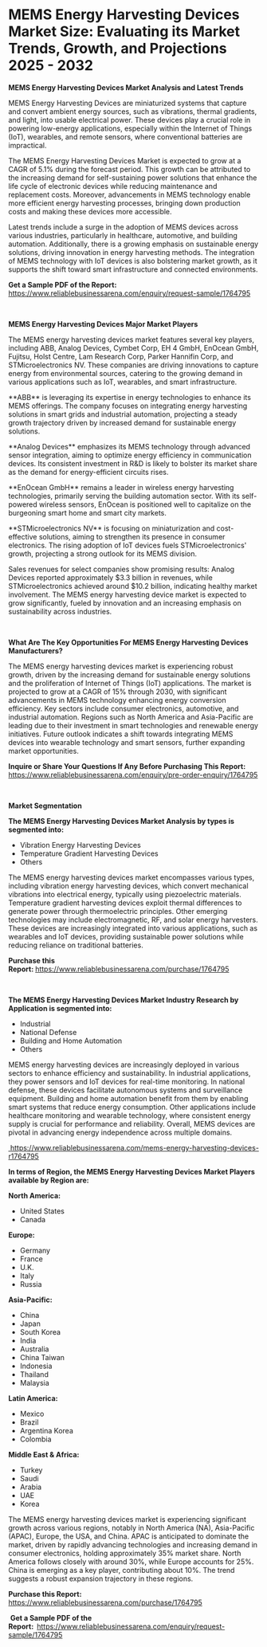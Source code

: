 <p><h1>MEMS Energy Harvesting Devices Market Size: Evaluating its Market Trends, Growth, and Projections 2025 - 2032</h1></p><p><strong>MEMS Energy Harvesting Devices Market Analysis and Latest Trends</strong></p>
<p><p>MEMS Energy Harvesting Devices are miniaturized systems that capture and convert ambient energy sources, such as vibrations, thermal gradients, and light, into usable electrical power. These devices play a crucial role in powering low-energy applications, especially within the Internet of Things (IoT), wearables, and remote sensors, where conventional batteries are impractical.</p><p>The MEMS Energy Harvesting Devices Market is expected to grow at a CAGR of 5.1% during the forecast period. This growth can be attributed to the increasing demand for self-sustaining power solutions that enhance the life cycle of electronic devices while reducing maintenance and replacement costs. Moreover, advancements in MEMS technology enable more efficient energy harvesting processes, bringing down production costs and making these devices more accessible.</p><p>Latest trends include a surge in the adoption of MEMS devices across various industries, particularly in healthcare, automotive, and building automation. Additionally, there is a growing emphasis on sustainable energy solutions, driving innovation in energy harvesting methods. The integration of MEMS technology with IoT devices is also bolstering market growth, as it supports the shift toward smart infrastructure and connected environments.</p></p>
<p><strong>Get a Sample PDF of the Report:&nbsp;</strong> <a href="https://www.reliablebusinessarena.com/enquiry/request-sample/1764795?utm_campaign=3311&utm_medium=2&utm_source=Github&utm_content=ia&utm_term=16042025&utm_id=mems-energy-harvesting-devices">https://www.reliablebusinessarena.com/enquiry/request-sample/1764795</a></p>
<p>&nbsp;</p>
<p><strong>MEMS Energy Harvesting Devices Major Market Players</strong></p>
<p><p>The MEMS energy harvesting devices market features several key players, including ABB, Analog Devices, Cymbet Corp, EH 4 GmbH, EnOcean GmbH, Fujitsu, Holst Centre, Lam Research Corp, Parker Hannifin Corp, and STMicroelectronics NV. These companies are driving innovations to capture energy from environmental sources, catering to the growing demand in various applications such as IoT, wearables, and smart infrastructure.</p><p>**ABB** is leveraging its expertise in energy technologies to enhance its MEMS offerings. The company focuses on integrating energy harvesting solutions in smart grids and industrial automation, projecting a steady growth trajectory driven by increased demand for sustainable energy solutions.</p><p>**Analog Devices** emphasizes its MEMS technology through advanced sensor integration, aiming to optimize energy efficiency in communication devices. Its consistent investment in R&D is likely to bolster its market share as the demand for energy-efficient circuits rises.</p><p>**EnOcean GmbH** remains a leader in wireless energy harvesting technologies, primarily serving the building automation sector. With its self-powered wireless sensors, EnOcean is positioned well to capitalize on the burgeoning smart home and smart city markets.</p><p>**STMicroelectronics NV** is focusing on miniaturization and cost-effective solutions, aiming to strengthen its presence in consumer electronics. The rising adoption of IoT devices fuels STMicroelectronics' growth, projecting a strong outlook for its MEMS division.</p><p>Sales revenues for select companies show promising results: Analog Devices reported approximately $3.3 billion in revenues, while STMicroelectronics achieved around $10.2 billion, indicating healthy market involvement. The MEMS energy harvesting device market is expected to grow significantly, fueled by innovation and an increasing emphasis on sustainability across industries.</p></p>
<p>&nbsp;</p>
<p><strong>What Are The Key Opportunities For MEMS Energy Harvesting Devices Manufacturers?</strong></p>
<p><p>The MEMS energy harvesting devices market is experiencing robust growth, driven by the increasing demand for sustainable energy solutions and the proliferation of Internet of Things (IoT) applications. The market is projected to grow at a CAGR of 15% through 2030, with significant advancements in MEMS technology enhancing energy conversion efficiency. Key sectors include consumer electronics, automotive, and industrial automation. Regions such as North America and Asia-Pacific are leading due to their investment in smart technologies and renewable energy initiatives. Future outlook indicates a shift towards integrating MEMS devices into wearable technology and smart sensors, further expanding market opportunities.</p></p>
<p><strong>Inquire or Share Your Questions If Any Before Purchasing This Report:</strong> <a href="https://www.reliablebusinessarena.com/enquiry/pre-order-enquiry/1764795?utm_campaign=3311&utm_medium=2&utm_source=Github&utm_content=ia&utm_term=16042025&utm_id=mems-energy-harvesting-devices">https://www.reliablebusinessarena.com/enquiry/pre-order-enquiry/1764795</a></p>
<p>&nbsp;</p>
<p><strong>Market Segmentation</strong></p>
<p><strong>The MEMS Energy Harvesting Devices Market Analysis by types is segmented into:</strong></p>
<p><ul><li>Vibration Energy Harvesting Devices</li><li>Temperature Gradient Harvesting Devices</li><li>Others</li></ul></p>
<p><p>The MEMS energy harvesting devices market encompasses various types, including vibration energy harvesting devices, which convert mechanical vibrations into electrical energy, typically using piezoelectric materials. Temperature gradient harvesting devices exploit thermal differences to generate power through thermoelectric principles. Other emerging technologies may include electromagnetic, RF, and solar energy harvesters. These devices are increasingly integrated into various applications, such as wearables and IoT devices, providing sustainable power solutions while reducing reliance on traditional batteries.</p></p>
<p><strong>Purchase this Report:&nbsp;</strong><a href="https://www.reliablebusinessarena.com/purchase/1764795?utm_campaign=3311&utm_medium=2&utm_source=Github&utm_content=ia&utm_term=16042025&utm_id=mems-energy-harvesting-devices">https://www.reliablebusinessarena.com/purchase/1764795</a></p>
<p>&nbsp;</p>
<p><strong>The MEMS Energy Harvesting Devices Market Industry Research by Application is segmented into:</strong></p>
<p><ul><li>Industrial</li><li>National Defense</li><li>Building and Home Automation</li><li>Others</li></ul></p>
<p><p>MEMS energy harvesting devices are increasingly deployed in various sectors to enhance efficiency and sustainability. In industrial applications, they power sensors and IoT devices for real-time monitoring. In national defense, these devices facilitate autonomous systems and surveillance equipment. Building and home automation benefit from them by enabling smart systems that reduce energy consumption. Other applications include healthcare monitoring and wearable technology, where consistent energy supply is crucial for performance and reliability. Overall, MEMS devices are pivotal in advancing energy independence across multiple domains.</p></p>
<p><a href="https://www.reliablebusinessarena.com/mems-energy-harvesting-devices-r1764795?utm_campaign=3311&utm_medium=2&utm_source=Github&utm_content=ia&utm_term=16042025&utm_id=mems-energy-harvesting-devices">&nbsp;https://www.reliablebusinessarena.com/mems-energy-harvesting-devices-r1764795</a></p>
<p><strong>In terms of Region, the MEMS Energy Harvesting Devices Market Players available by Region are:</strong></p>
<p>
    <p> <strong> North America: </strong>
        <ul>
            <li>United States</li>
            <li>Canada</li>
        </ul>
        </p> 
    <p> <strong> Europe: </strong>
        <ul>
            <li>Germany</li>
            <li>France</li>
            <li>U.K.</li>
            <li>Italy</li>
            <li>Russia</li>
        </ul>
        </p> 
    <p> <strong> Asia-Pacific: </strong>
        <ul>
            <li>China</li>
            <li>Japan</li>
            <li>South Korea</li>
            <li>India</li>
            <li>Australia</li>
            <li>China Taiwan</li>
            <li>Indonesia</li>
            <li>Thailand</li>
            <li>Malaysia</li>
        </ul>
        </p> 
    <p> <strong> Latin America: </strong>
        <ul>
            <li>Mexico</li>
            <li>Brazil</li>
            <li>Argentina Korea</li>
            <li>Colombia</li>
        </ul>
        </p> 
    <p> <strong> Middle East & Africa: </strong>
        <ul>
            <li>Turkey</li>
            <li>Saudi</li>
            <li>Arabia</li>
            <li>UAE</li>
            <li>Korea</li>
        </ul>
    </p>
    </p>
<p><p>The MEMS energy harvesting devices market is experiencing significant growth across various regions, notably in North America (NA), Asia-Pacific (APAC), Europe, the USA, and China. APAC is anticipated to dominate the market, driven by rapidly advancing technologies and increasing demand in consumer electronics, holding approximately 35% market share. North America follows closely with around 30%, while Europe accounts for 25%. China is emerging as a key player, contributing about 10%. The trend suggests a robust expansion trajectory in these regions.</p></p>
<p><strong>Purchase this Report: </strong><a href="https://www.reliablebusinessarena.com/purchase/1764795?utm_campaign=3311&utm_medium=2&utm_source=Github&utm_content=ia&utm_term=16042025&utm_id=mems-energy-harvesting-devices">https://www.reliablebusinessarena.com/purchase/1764795</a></p>
<p>&nbsp;<strong>Get a Sample PDF of the Report:&nbsp;&nbsp;</strong><a href="https://www.reliablebusinessarena.com/enquiry/request-sample/1764795?utm_campaign=3311&utm_medium=2&utm_source=Github&utm_content=ia&utm_term=16042025&utm_id=mems-energy-harvesting-devices">https://www.reliablebusinessarena.com/enquiry/request-sample/1764795</a></p>
<p><strong></strong></p>
<p><p></p><p></p><p></p></p>